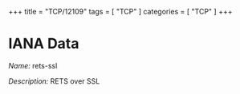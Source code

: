 +++
title = "TCP/12109"
tags = [ "TCP" ]
categories = [ "TCP" ]
+++

# IANA Data

_Name:_ rets-ssl

_Description:_ RETS over SSL

